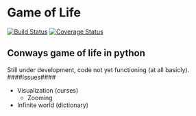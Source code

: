 Game of Life
===========
[![Build Status](https://travis-ci.org/Grulfen/game_of_life.svg?branch=master)](https://travis-ci.org/Grulfen/game_of_life)
[![Coverage Status](https://coveralls.io/repos/github/Grulfen/game_of_life/badge.svg?branch=master)](https://coveralls.io/github/Grulfen/game_of_life?branch=master)

Conways game of life in python
------------------------------

Still under development, code not yet functioning (at all basicly).
####Issues####
* Visualization (curses)
  + Zooming
* Infinite world (dictionary)
